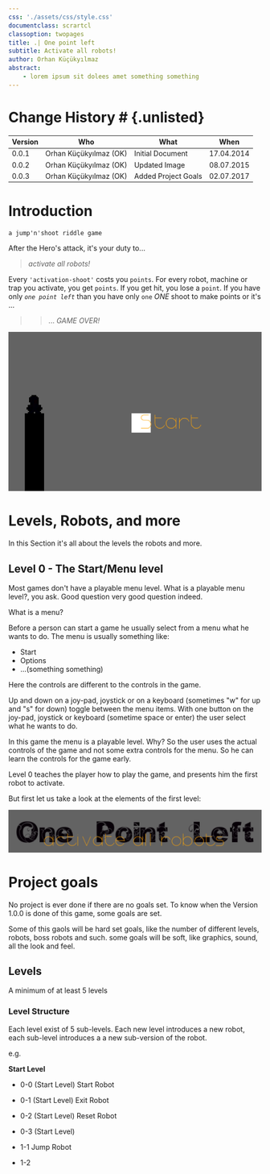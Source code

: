```yaml
---
css: './assets/css/style.css'
documentclass: scrartcl
classoption: twopages
title: .| One point left
subtitle: Activate all robots!
author: Orhan Küçükyılmaz
abstract:
    - lorem ipsum sit dolees amet something something
---
```


# Change History # {.unlisted}

| Version |          Who           |         What        |    When    |
|---------|------------------------|---------------------|------------|
| 0.0.1   | Orhan Küçükyılmaz (OK) | Initial Document    | 17.04.2014 |
| 0.0.2   | Orhan Küçükyılmaz (OK) | Updated Image       | 08.07.2015 |
| 0.0.3   | Orhan Küçükyılmaz (OK) | Added Project Goals | 02.07.2017 |

# Introduction #

    a jump'n'shoot riddle game

After the Hero's attack, it's your duty to...

> _activate all robots!_

Every `'activation-shoot'` costs you `points`.
For every robot, machine or trap you activate,
you get `points`.
If you get hit, you lose a `point`.
If you have only _`one point left`_
than you have only `one` _ONE_ shoot to make points or it's ...

> >... _GAME OVER!_

![ His name is mini ](doc/output/assets/img/aar.png "His name is mini")

# Levels, Robots, and more #

In this Section it's all about the levels the robots and more.

## Level 0 - The Start/Menu level ##

Most games don't have a playable menu level. What is a playable menu level?, you ask.
Good question very good question indeed.

What is a menu?

Before a person can start a game he usually select from a menu what he wants
to do. The menu is usually something like:

+ Start
+ Options
+ ...(something something)

Here the controls are different to the controls in the game.

Up and down on a joy-pad, joystick or on a keyboard (sometimes "w" for up
and "s" for down) toggle between the menu items. With one button on the
joy-pad, joystick or keyboard (sometime space or enter) the user select what
he wants to do.

In this game the menu is a playable level. Why?
So the user uses the actual controls of the game and not some extra controls
for the menu. So he can learn the controls for the game early.

Level 0 teaches the player how to play the game, and presents him the first
robot to activate.

But first let us take a look at the elements of the first level:

![ The Title ](doc/output/assets/img/title.png "The Title")

# Project goals #

No project is ever done if there are no goals set. To know when the Version 1.0.0 is done of
this game, some goals are set.

Some of this gaols will be hard set goals, like the number of different levels, robots, boss
robots and such. some goals will be soft, like graphics, sound, all the look and feel.

## Levels ##

A minimum of at least 5 levels

### Level Structure ###

Each level exist of 5 sub-levels. Each new level introduces a new robot, each sub-level
introduces a a new sub-version of the robot.

e.g.

__Start Level__

+ 0-0 (Start Level) Start Robot
+ 0-1 (Start Level) Exit Robot
+ 0-2 (Start Level) Reset Robot
+ 0-3 (Start Level)

+ 1-1 Jump Robot
+ 1-2


